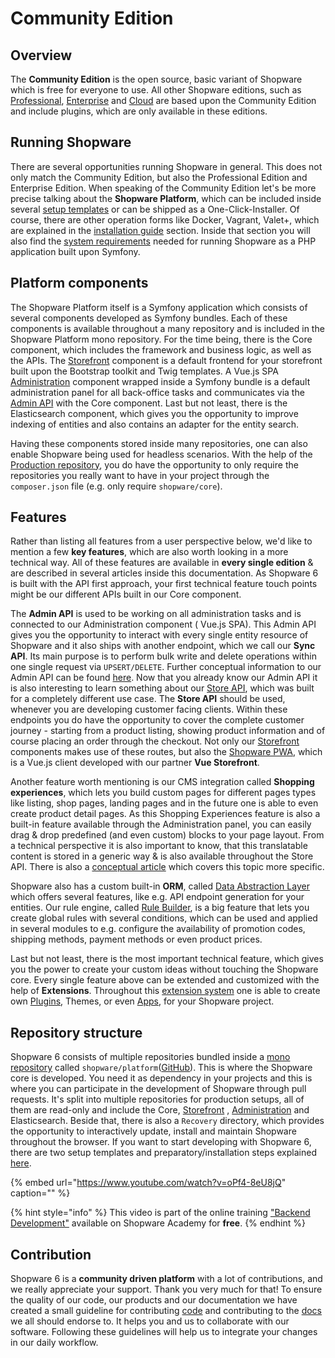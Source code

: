 # Community Edition

## Overview

The **Community Edition** is the open source, basic variant of Shopware which is free for everyone to use. All other Shopware editions, such as [Professional](professional-edition.md), [Enterprise](enterprise-edition/) and [Cloud](cloud.md) are based upon the Community Edition and include plugins, which are only available in these editions.

## Running Shopware

There are several opportunities running Shopware in general. This does not only match the Community Edition, but also the Professional Edition and Enterprise Edition. When speaking of the Community Edition let's be more precise talking about the **Shopware Platform**, which can be included inside several [setup templates](SHOPWARE/docs/guides/installation/overview.md#setup-templates) or can be shipped as a One-Click-Installer. Of course, there are other operation forms like Docker, Vagrant, Valet+, which are explained in the [installation guide](../../guides/installation/) section. Inside that section you will also find the [system requirements](SHOPWARE/docs/guides/installation/overview.md#prerequisites) needed for running Shopware as a PHP application built upon Symfony.

## Platform components

The Shopware Platform itself is a Symfony application which consists of several components developed as Symfony bundles. Each of these components is available throughout a many repository and is included in the Shopware Platform mono repository. For the time being, there is the Core component, which includes the framework and business logic, as well as the APIs. The [Storefront](../../guides/plugins/plugins/storefront/) component is a default frontend for your storefront built upon the Bootstrap toolkit and Twig templates. A Vue.js SPA [Administration](administration-concept.md) component wrapped inside a Symfony bundle is a default administration panel for all back-office tasks and communicates via the [Admin API](../../concepts/api) with the Core component. Last but not least, there is the Elasticsearch component, which gives you the opportunity to improve indexing of entities and also contains an adapter for the entity search.

Having these components stored inside many repositories, one can also enable Shopware being used for headless scenarios. With the help of the [Production repository](https://github.com/shopware/production), you do have the opportunity to only require the repositories you really want to have in your project through the `composer.json` file \(e.g. only require `shopware/core`\).

## Features

Rather than listing all features from a user perspective below, we'd like to mention a few **key features**, which are also worth looking in a more technical way. All of these features are available in **every single edition** & are described in several articles inside this documentation. As Shopware 6 is built with the API first approach, your first technical feature touch points might be our different APIs built in our Core component.

The **Admin API** is used to be working on all administration tasks and is connected to our Administration component \( Vue.js SPA\). This Admin API gives you the opportunity to interact with every single entity resource of Shopware and it also ships with another endpoint, which we call our **Sync API**. Its main purpose is to perform bulk write and delete operations within one single request via `UPSERT/DELETE`. Further conceptual information to our Admin API can be found [here](admin-api.md). Now that you already know our Admin API it is also interesting to learn something about our [Store API](SHOPWARE/docs/concepts/api/store-api.md), which was built for a completely different use case. The **Store API** should be used, whenever you are developing customer facing clients. Within these endpoints you do have the opportunity to cover the complete customer journey - starting from a product listing, showing product information and of course placing an order through the checkout. Not only our [Storefront](../../guides/plugins/plugins/storefront/) components makes use of these routes, but also the [Shopware PWA](pwa.md), which is a Vue.js client developed with our partner **Vue Storefront**.

Another feature worth mentioning is our CMS integration called **Shopping experiences**, which lets you build custom pages for different pages types like listing, shop pages, landing pages and in the future one is able to even create product detail pages. As this Shopping Experiences feature is also a built-in feature available through the Administration panel, you can easily drag & drop predefined \(and even custom\) blocks to your page layout. From a technical perspective it is also important to know, that this translatable content is stored in a generic way & is also available throughout the Store API. There is also a [conceptual article](shopping-experiences-cms.md) which covers this topic more specific.

Shopware also has a custom built-in **ORM**, called [Data Abstraction Layer](data-abstraction-layer.md) which offers several features, like e.g. API endpoint generation for your entities. Our rule engine, called [Rule Builder](rules.md), is a big feature that lets you create global rules with several conditions, which can be used and applied in several modules to e.g. configure the availability of promotion codes, shipping methods, payment methods or even product prices.

Last but not least, there is the most important technical feature, which gives you the power to create your custom ideas without touching the Shopware core. Every single feature above can be extended and customized with the help of **Extensions**. Throughout this [extension system](../../concepts/extensions/) one is able to create own [Plugins](plugins-concept.md), Themes, or even [Apps](apps-concept.md), for your Shopware project.

## Repository structure

Shopware 6 consists of multiple repositories bundled inside a [mono repository](https://www.atlassian.com/git/tutorials/monorepos) called `shopware/platform`\([GitHub](https://github.com/shopware/platform)\). This is where the Shopware core is developed. You need it as dependency in your projects and this is where you can participate in the development of Shopware through pull requests. It's split into multiple repositories for production setups, all of them are read-only and include the Core, [Storefront](../../guides/plugins/plugins/storefront/) , [Administration](administration-concept.md) and Elasticsearch. Beside that, there is also a `Recovery` directory, which provides the opportunity to interactively update, install and maintain Shopware throughout the browser. If you want to start developing with Shopware 6, there are two setup templates and preparatory/installation steps explained [here](SHOPWARE/docs/guides/installation/overview.md#setup-templates).
<!-- markdown-link-check-disable-next-line -->
{% embed url="https://www.youtube.com/watch?v=oPf4-8eU8jQ" caption="" %}

{% hint style="info" %}
This video is part of the online training ["Backend Development"](https://academy.shopware.com/courses/shopware-6-backend-development-with-jisse-reitsma) available on Shopware Academy for **free**.
{% endhint %}

## Contribution

Shopware 6 is a **community driven platform** with a lot of contributions, and we really appreciate your support. Thank you very much for that! To ensure the quality of our code, our products and our documentation we have created a small guideline for contributing [code](contribution.md) and contributing to the [docs](../../resources/guidelines/documentation/) we all should endorse to. It helps you and us to collaborate with our software. Following these guidelines will help us to integrate your changes in our daily workflow.

